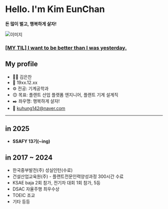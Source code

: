 # Hello. I'm Kim EunChan
**돈 많이 벌고, 행복하게 살자!**

![이미지](https://encrypted-tbn0.gstatic.com/images?q=tbn:ANd9GcRpMiHCFdLuRT9CI3R-JY3k8KWVBV3ba4Be4g&s)

### [[MY TIL] I want to be better than I was yesterday.](https://github.com/ChanChan141/TIL)
## My profile
- 🏃‍♂️ 김은찬
- 🎂 19xx.12.xx
- ⚙️ 전공: 기계공학과
- 😊 목표: 플랜트 산업 플랫폼 엔지니어, 플랜트 기계 설계직
- ✒️ 좌우명: 행복하게 살자!
- 📩 kuhung142@naver.com
---

## in 2025
- **SSAFY 13기(~ing)**

## in 2017 ~ 2024
- 한국중부발전(주) 성실인턴(수료)
- 건설산업교육원(주) - 플랜트전문인력양성과정 300시간 수료
- KSAE baja 2회 참가, 전기차 대회 1회 참가, 5등
- DSAC 자율주행 최우수상
- TOEIC 조교
- 기타 등등